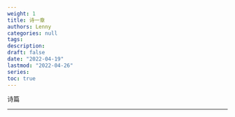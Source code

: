 ```yaml
---
weight: 1
title: 诗一章
authors: Lenny
categories: null
tags: 
description: 
draft: false
date: "2022-04-19"
lastmod: "2022-04-26"
series:
toc: true
---
```

诗篇
<!--more-->
---

